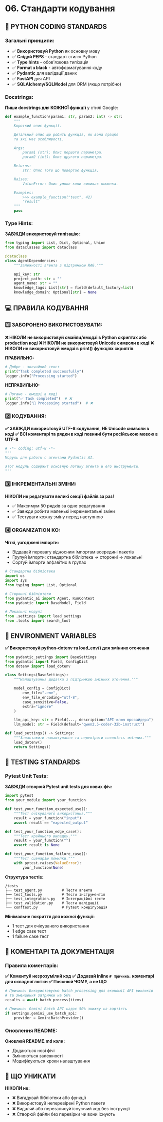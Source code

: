 # 06. Стандарти кодування

## 🐍 PYTHON CODING STANDARDS

### Загальні принципи:

- ✅ **Використовуй Python** як основну мову
- ✅ **Слідуй PEP8** - стандарт стилю Python
- ✅ **Type hints** - обов'язкова типізація
- ✅ **Format з black** - автоформатування коду
- ✅ **Pydantic** для валідації даних
- ✅ **FastAPI** для API
- ✅ **SQLAlchemy/SQLModel** для ORM (якщо потрібно)

### Docstrings:

**Пиши docstrings для КОЖНОЇ функції** у стилі Google:

```python
def example_function(param1: str, param2: int) -> str:
    """
    Короткий опис функції.

    Детальний опис що робить функція, як вона працює
    та які має особливості.

    Args:
        param1 (str): Опис першого параметра.
        param2 (int): Опис другого параметра.

    Returns:
        str: Опис того що повертає функція.

    Raises:
        ValueError: Опис умови коли виникає помилка.

    Examples:
        >>> example_function("test", 42)
        "result"
    """
    pass
```

### Type Hints:

**ЗАВЖДИ використовуй типізацію:**

```python
from typing import List, Dict, Optional, Union
from dataclasses import dataclass

@dataclass
class AgentDependencies:
    """Залежності агента з підтримкою RAG."""

    api_key: str
    project_path: str = ""
    agent_name: str = ""
    knowledge_tags: List[str] = field(default_factory=list)
    knowledge_domain: Optional[str] = None
```

## 💻 ПРАВИЛА КОДУВАННЯ

### 1️⃣ ЗАБОРОНЕНО ВИКОРИСТОВУВАТИ:

**❌ НІКОЛИ не використовуй смайли/емодзі в Python скриптах або production коді**
**❌ НІКОЛИ не використовуй Unicode символи в коді**
**❌ НІКОЛИ не використовуй емодзі в print() функціях скриптів**

**ПРАВИЛЬНО:**
```python
# Добре - звичайний текст
print("Task completed successfully")
logger.info("Processing started")
```

**НЕПРАВИЛЬНО:**
```python
# Погано - емодзі в коді
print("✅ Task completed")  # ❌
logger.info("🎯 Processing started")  # ❌
```

### 2️⃣ КОДУВАННЯ:

**✅ ЗАВЖДИ використовуй UTF-8 кодування, НЕ Unicode символи в коді**
**✅ ВСІ коментарі та рядки в коді повинні бути російською мовою в UTF-8**

```python
# -*- coding: utf-8 -*-
"""
Модуль для работы с агентами Pydantic AI.

Этот модуль содержит основную логику агента и его инструменты.
"""
```

### 3️⃣ ІНКРЕМЕНТАЛЬНІ ЗМІНИ:

**НІКОЛИ не редагувати великі секції файлів за раз!**

- ✅ Максимум 50 рядків за одне редагування
- ✅ Завжди робити маленькі інкрементальні зміни
- ✅ Тестувати кожну зміну перед наступною

### 4️⃣ ORGANIZATION КО:

**Чіткі, узгоджені імпорти:**
- Віддавай перевагу відносним імпортам всередині пакетів
- Групуй імпорти: стандартна бібліотека → сторонні → локальні
- Сортуй імпорти алфавітно в групах

```python
# Стандартна бібліотека
import os
import sys
from typing import List, Optional

# Сторонні бібліотеки
from pydantic_ai import Agent, RunContext
from pydantic import BaseModel, Field

# Локальні модулі
from .settings import load_settings
from .tools import search_tool
```

## 🔧 ENVIRONMENT VARIABLES

**✅ Використовуй python-dotenv та load_env() для змінних оточення**

```python
from pydantic_settings import BaseSettings
from pydantic import Field, ConfigDict
from dotenv import load_dotenv

class Settings(BaseSettings):
    """Налаштування додатка з підтримкою змінних оточення."""

    model_config = ConfigDict(
        env_file=".env",
        env_file_encoding="utf-8",
        case_sensitive=False,
        extra="ignore"
    )

    llm_api_key: str = Field(..., description="API-ключ провайдера")
    llm_model: str = Field(default="qwen2.5-coder-32b-instruct")

def load_settings() -> Settings:
    """Завантажити налаштування та перевірити наявність змінних."""
    load_dotenv()
    return Settings()
```

## 🧪 TESTING STANDARDS

### Pytest Unit Tests:

**ЗАВЖДИ створюй Pytest unit tests для нових фіч:**

```python
import pytest
from your_module import your_function

def test_your_function_expected_use():
    """Тест очікуваного використання."""
    result = your_function("input")
    assert result == "expected_output"

def test_your_function_edge_case():
    """Тест крайнього випадку."""
    result = your_function("")
    assert result is None

def test_your_function_failure_case():
    """Тест сценарію помилки."""
    with pytest.raises(ValueError):
        your_function(None)
```

**Структура тестів:**
```
/tests
├── test_agent.py         # Тести агента
├── test_tools.py         # Тести інструментів
├── test_integration.py   # Інтеграційні тести
├── test_validation.py    # Тести валідації
└── conftest.py           # Pytest конфігурація
```

**Мінімальне покриття для кожної функції:**
- 1 тест для очікуваного використання
- 1 edge case тест
- 1 failure case тест

## 📝 КОМЕНТАРІ ТА ДОКУМЕНТАЦІЯ

### Правила коментарів:

**✅ Коментуй незрозумілий код**
**✅ Додавай inline `# Причина:` коментарі для складної логіки**
**✅ Пояснюй ЧОМУ, а не ЩО**

```python
# Причина: Використовуємо batch processing для економії API викликів
# та зменшення затримки на 50%
results = await batch_process(items)

# Причина: Gemini Batch API надає 50% знижку на вартість
if settings.gemini_use_batch_api:
    provider = GeminiBatchProvider()
```

### Оновлення README:

**Оновлюй README.md коли:**
- Додаються нові фічі
- Змінюються залежності
- Модифікуються кроки налаштування

## 🚫 ЩО УНИКАТИ

**НІКОЛИ не:**
- ❌ Вигадувай бібліотеки або функції
- ❌ Використовуй неперевірені Python пакети
- ❌ Видаляй або перезаписуй існуючий код без інструкції
- ❌ Створюй файли без перевірки чи вони існують
